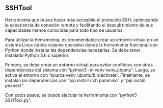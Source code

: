 ## SSHTool 

Herramienta que busca hacer más accesible el protocolo SSH, optimizando la experiencia de conexión remota y facilitando el descubrimiento de sus capacidades menos conocidas para todo tipo de usuarios. 

Para utilizar la herramienta, es recomendable crear un entorno virtual en un sistema Linux (único sistema operativo donde la herramienta funciona) con Python donde instalar las dependencias necesarias. Se debe tener instalado Python 3.6 o superior. 

Primero, se debe crear un entorno virtual para evitar conflictos con otras dependencias del sistema con “python3 -m venv venv_ubuntu”. Luego, se activa el entorno con “source venv_ubuntu/bin/activate”. Finalmente, se instalan las dependencias con “pip install rich paramiko” y “pip install pexpect”.

Con estos pasos, se puede ejecutar la herramienta con “python3 SSHTool.py”. 
